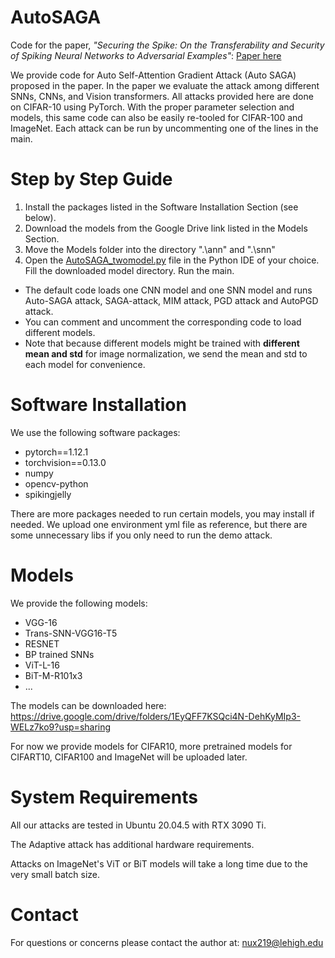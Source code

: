 # AutoSAGA

Code for the paper, *"Securing the Spike: On the Transferability and Security of Spiking Neural Networks to Adversarial Examples"*: [Paper here](https://arxiv.org/abs/2209.03358)

We provide code for Auto Self-Attention Gradient Attack (Auto SAGA) proposed in the paper.
In the paper we evaluate the attack among different SNNs, CNNs, and Vision transformers.
All attacks provided here are done on CIFAR-10 using PyTorch.
With the proper parameter selection and models, this same code can also be easily re-tooled for CIFAR-100 and ImageNet.
Each attack can be run by uncommenting one of the lines in the main.


# Step by Step Guide


1. Install the packages listed in the Software Installation Section (see below).</li>
2. Download the models from the Google Drive link listed in the Models Section.</li>
3. Move the Models folder into the directory ".\ann" and ".\snn"</li>
4. Open the [AutoSAGA_twomodel.py](AutoSAGA_twomodel.py) file in the Python IDE of your choice. Fill the downloaded model directory. Run the main.</li>


- The default code loads one CNN model and one SNN model and runs Auto-SAGA attack, SAGA-attack, MIM attack, PGD attack and AutoPGD attack.
- You can comment and uncomment the corresponding code to load different models.
- Note that because different models might be trained with **different mean and std** for image normalization, we send the mean and std to each model for convenience.


# Software Installation

We use the following software packages:
<ul>
  <li>pytorch==1.12.1</li>
  <li>torchvision==0.13.0</li>
  <li>numpy</li>
  <li>opencv-python</li>
  <li>spikingjelly</li>
</ul>
There are more packages needed to run certain models, you may install if needed. We upload one environment yml file as reference, but there are some unnecessary libs if you only need to run the demo attack.


# Models

We provide the following models:
<ul>
  <li>VGG-16</li>
  <li>Trans-SNN-VGG16-T5</li>
  <li>RESNET</li>
  <li>BP trained SNNs</li>
  <li>ViT-L-16</li>
  <li>BiT-M-R101x3</li>
  <li>...</li>
</ul>

The models can be downloaded here: https://drive.google.com/drive/folders/1EyQFF7KSQci4N-DehKyMIp3-WELz7ko9?usp=sharing

For now we provide models for CIFAR10, more pretrained models for CIFART10, CIFAR100 and ImageNet will be uploaded later. 


# System Requirements

All our attacks are tested in Ubuntu 20.04.5 with RTX 3090 Ti. 

The Adaptive attack has additional hardware requirements. 

Attacks on ImageNet's ViT or BiT models will take a long time due to the very small batch size.

# Contact

For questions or concerns please contact the author at: nux219@lehigh.edu
